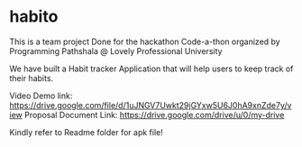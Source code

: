 # habito
This is a team project Done for the hackathon Code-a-thon organized by Programming Pathshala @ Lovely Professional University

We have built a Habit tracker Application that will help users to keep track of their habits.

Video Demo link: https://drive.google.com/file/d/1uJNGV7Uwkt29jGYxw5U6J0hA9xnZde7y/view
Proposal Document Link: https://drive.google.com/drive/u/0/my-drive

Kindly refer to Readme folder for apk file!
